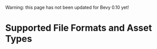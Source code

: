 Warning: this page has not been updated for Bevy 0.10 yet!

# Supported File Formats and Asset Types
